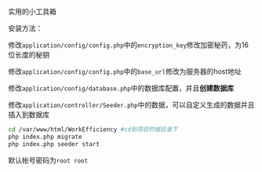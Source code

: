 实用的小工具箱

安装方法：

修改`application/config/config.php`中的`encryption_key`修改加密秘药，为16位长度的秘钥

修改`application/config/config.php`中的`base_url`修改为服务器的host地址

修改`application/config/database.php`中的数据库配置，并且**创建数据库**

修改`application/controller/Seeder.php`中的数据，可以自定义生成的数据并且插入到数据库

``` bash
cd /var/www/html/WorkEfficiency #cd到项目的根目录下
php index.php migrate
php index.php seeder start
```

默认帐号密码为`root root`